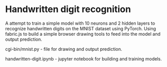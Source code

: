 # Handwritten digit recognition
A attempt to train a simple model with 10 neurons and 2 hidden layers to recognize handwritten digits on the MNIST dataset using PyTorch.
Using fabric.js to build a simple browser drawing tools to feed into the model and output prediction.

cgi-bin/mnist.py - file for drawing and output prediction.

handwritten-digit.ipynb - jupyter notebook for building and training models.
